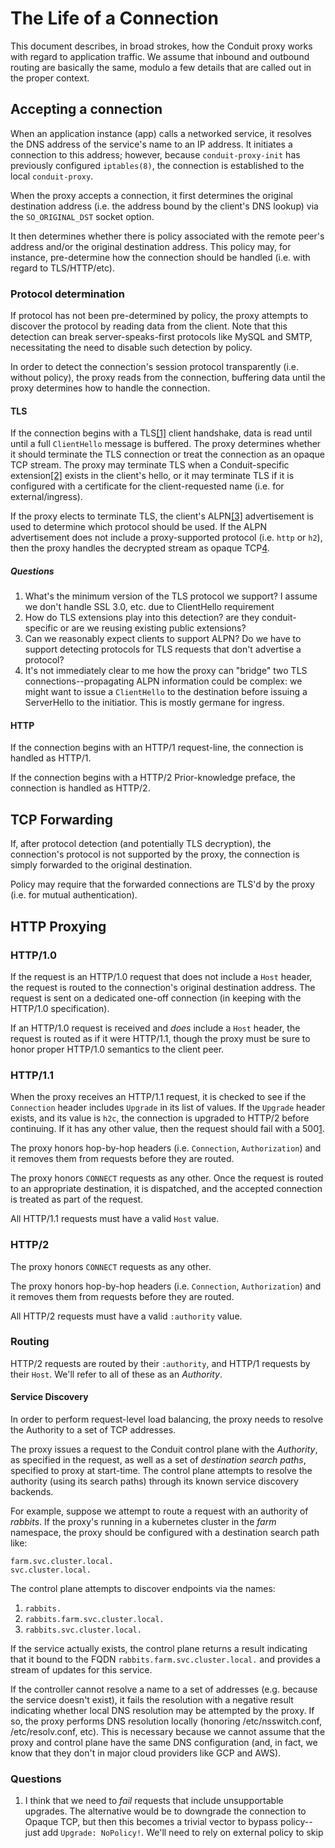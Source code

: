# The Life of a Connection

This document describes, in broad strokes, how the Conduit proxy works with regard to
application traffic. We assume that inbound and outbound routing are basically the same,
modulo a few details that are called out in the proper context.

## Accepting a connection

When an application instance (app) calls a networked service, it resolves the DNS address
of the service's name to an IP address. It initiates a connection to this address;
however, because `conduit-proxy-init` has previously configured `iptables(8)`, the
connection is established to the local `conduit-proxy`.

When the proxy accepts a connection, it first determines the original destination address
(i.e. the address bound by the client's DNS lookup) via the `SO_ORIGINAL_DST` socket
option.

It then determines whether there is policy associated with the remote peer's address
and/or the original destination address. This policy may, for instance, pre-determine how
the connection should be handled (i.e. with regard to TLS/HTTP/etc).

### Protocol determination

If protocol has not been pre-determined by policy, the proxy attempts to discover the
protocol by reading data from the client. Note that this detection can break
server-speaks-first protocols like MySQL and SMTP, necessitating the need to disable such
detection by policy.

In order to detect the connection's session protocol transparently (i.e. without policy),
the proxy reads from the connection, buffering data until the proxy determines how to
handle the connection.

#### TLS

If the connection begins with a TLS[[1]](#tls-q1) client handshake, data is read until
until a full `ClientHello` message is buffered. The proxy determines whether it should
terminate the TLS connection or treat the connection as an opaque TCP stream. The proxy
may terminate TLS when a Conduit-specific extension[[2]](#tls-q2) exists in the client's
hello, or it may terminate TLS if it is configured with a certificate for the
client-requested name (i.e. for external/ingress).

If the proxy elects to terminate TLS, the client's ALPN[[3]](#tls-q3) advertisement is
used to determine which protocol should be used. If the ALPN advertisement does not
include a proxy-supported protocol (i.e. `http` or `h2`), then the proxy handles the
decrypted stream as opaque TCP[4](#tls-q4).

##### Questions

<a name="tls-q1"></a>
1. What's the minimum version of the TLS protocol we support? I assume we don't handle SSL
    3.0, etc. due to ClientHello requirement
<a name="tls-q2"></a>
2. How do TLS extensions play into this detection? are they conduit-specific or are we
   reusing existing public extensions?
<a name="tls-q3"></a>
3. Can we reasonably expect clients to support ALPN? Do we have to support detecting
   protocols for TLS requests that don't advertise a protocol?
<a name="tls-q4"></a>
4. It's not immediately clear to me how the proxy can "bridge" two TLS
   connections--propagating ALPN information could be complex: we might want to issue a
   `ClientHello` to the destination before issuing a ServerHello to the initiatior. This is
   mostly germane for ingress.


#### HTTP

If the connection begins with an HTTP/1 request-line, the connection is handled as HTTP/1.

If the connection begins with a HTTP/2 Prior-knowledge preface, the connection is handled
as HTTP/2.


## TCP Forwarding

If, after protocol detection (and potentially TLS decryption), the connection's protocol
is not supported by the proxy, the connection is simply forwarded to the original
destination.

Policy may require that the forwarded connections are TLS'd by the proxy (i.e. for mutual
authentication).


## HTTP Proxying

### HTTP/1.0

If the request is an HTTP/1.0 request that does not include a `Host` header, the request
is routed to the connection's original destination address. The request is sent on a
dedicated one-off connection (in keeping with the HTTP/1.0 specification).

If an HTTP/1.0 request is received and _does_ include a `Host` header, the request is
routed as if it were HTTP/1.1, though the proxy must be sure to honor proper HTTP/1.0
semantics to the client peer.

### HTTP/1.1

When the proxy receives an HTTP/1.1 request, it is checked to see if the `Connection`
header includes `Upgrade` in its list of values. If the `Upgrade` header exists, and its
value is `h2c`, the connection is upgraded to HTTP/2 before continuing. If it has any
other value, then the request should fail with a 500[1](#http-1).

The proxy honors hop-by-hop headers (i.e. `Connection`, `Authorization`) and it removes
them from requests before they are routed.

The proxy honors `CONNECT` requests as any other. Once the request is routed to an
appropriate destination, it is dispatched, and the accepted connection is treated as part
of the request.

All HTTP/1.1 requests must have a valid `Host` value.

### HTTP/2

The proxy honors `CONNECT` requests as any other.

The proxy honors hop-by-hop headers (i.e. `Connection`, `Authorization`) and it removes
them from requests before they are routed.

All HTTP/2 requests must have a valid `:authority` value.

### Routing

HTTP/2 requests are routed by their `:authority`, and HTTP/1 requests by their `Host`.
We'll refer to all of these as an _Authority_.

#### Service Discovery

In order to perform request-level load balancing, the proxy needs to resolve the Authority
to a set of TCP addresses.

The proxy issues a request to the Conduit control plane with the _Authority_, as specified
in the request, as well as a set of _destination search paths_, specified to proxy at
start-time. The control plane attempts to resolve the authority (using its search paths)
through its known service discovery backends.

For example, suppose we attempt to route a request with an authority of _rabbits_. If the
proxy's running in a kubernetes cluster in the _farm_ namespace, the proxy should be
configured with a destination search path like:
```
farm.svc.cluster.local.
svc.cluster.local.
```

The control plane attempts to discover endpoints via the names:
1. `rabbits.`
2. `rabbits.farm.svc.cluster.local.`
3. `rabbits.svc.cluster.local.`

If the service actually exists, the control plane returns a result indicating that it
bound to the FQDN `rabbits.farm.svc.cluster.local.` and provides a stream of updates for
this service.

If the controller cannot resolve a name to a set of addresses (e.g. because the service
doesn't exist), it fails the resolution with a negative result indicating whether local
DNS resolution may be attempted by the proxy. If so, the proxy performs DNS resolution
locally (honoring /etc/nsswitch.conf, /etc/resolv.conf, etc). This is necessary because we
cannot assume that the proxy and control plane have the same DNS configuration (and, in
fact, we know that they don't in major cloud providers like GCP and AWS).

### Questions

<a name="http-q1"></a>
1. I think that we need to _fail_ requests that include unsupportable upgrades. The
   alternative would be to downgrade the connection to Opaque TCP, but then this becomes a
   trivial vector to bypass policy--just add `Upgrade: NoPolicy!`. We'll need to rely on external policy to skip
